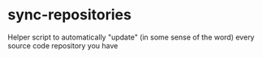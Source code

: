 # sync-repositories
Helper script to automatically "update" (in some sense of the word) every source code repository you have
